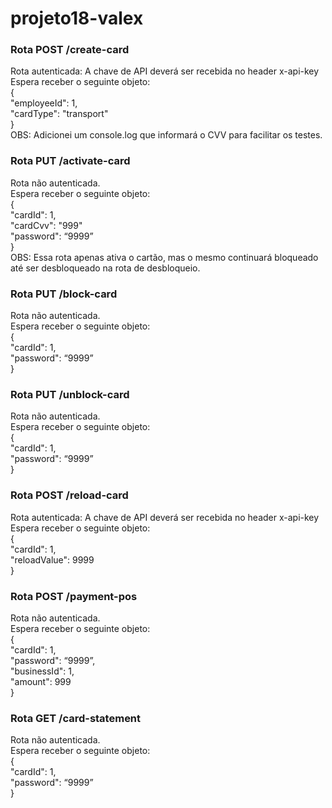# projeto18-valex

### Rota POST /create-card

Rota autenticada: A chave de API deverá ser recebida no header x-api-key  
Espera receber o seguinte objeto:  
{  
  "employeeId": 1,  
  "cardType": "transport"  
}  
OBS: Adicionei um console.log que informará o CVV para facilitar os testes.  


### Rota PUT /activate-card

Rota não autenticada.  
Espera receber o seguinte objeto:  
{  
  "cardId": 1,   
  "cardCvv": "999"   
  "password": “9999”   
}  
OBS: Essa rota apenas ativa o cartão, mas o mesmo continuará bloqueado até ser desbloqueado na rota de desbloqueio.  


### Rota PUT /block-card

Rota não autenticada.  
Espera receber o seguinte objeto:  
{  
  "cardId": 1,   
  "password": “9999”   
}  


### Rota PUT /unblock-card

Rota não autenticada.  
Espera receber o seguinte objeto:  
{  
  "cardId": 1,   
  "password": “9999”   
}  


### Rota POST /reload-card

Rota autenticada: A chave de API deverá ser recebida no header x-api-key  
Espera receber o seguinte objeto:  
{  
  "cardId": 1,   
  "reloadValue": 9999  
}  


### Rota POST /payment-pos

Rota não autenticada.  
Espera receber o seguinte objeto:  
{  
  "cardId": 1,   
  "password": “9999”,  
  "businessId": 1,  
  "amount": 999  
}  


### Rota GET /card-statement

Rota não autenticada.  
Espera receber o seguinte objeto:  
{  
  "cardId": 1,   
  "password": “9999”  
}  
